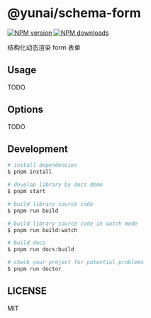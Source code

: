 # @yunai/schema-form

[![NPM version](https://img.shields.io/npm/v/@yunai/schema-form.svg?style=flat)](https://npmjs.org/package/@yunai/schema-form)
[![NPM downloads](http://img.shields.io/npm/dm/@yunai/schema-form.svg?style=flat)](https://npmjs.org/package/@yunai/schema-form)

结构化动态渲染 form 表单

## Usage

TODO

## Options

TODO

## Development

```bash
# install dependencies
$ pnpm install

# develop library by docs demo
$ pnpm start

# build library source code
$ pnpm run build

# build library source code in watch mode
$ pnpm run build:watch

# build docs
$ pnpm run docs:build

# check your project for potential problems
$ pnpm run doctor
```

## LICENSE

MIT
